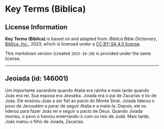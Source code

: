# Key Terms (Biblica)

## License Information

**Key Terms (Biblica)** is based on and adapted from: _Biblica Bible Dictionary_, [Biblica, Inc.](https://www.biblica.com/), 2023, which is licensed under a [CC BY-SA 4.0 license](https://creativecommons.org/licenses/by-sa/4.0/legalcode.en).

This markdown version (created `2025-10-20`) is provided under the same license.



--------------------------------

## Jeoiada (id: 146001)

Um importante sacerdote quando Atalia era rainha e mais tarde quando Joás era rei. Sua esposa era Jeoseba. Joiada era o pai de Zacarias e tio de Joás. Ele ensinou Joás a ser fiel ao pacto do Monte Sinai. Joiada liderou o povo de Jerusalém a parar de seguir Atalia e a matá\-la. Depois, ele os liderou para fazer Joás rei e seguir o pacto de Deus. Quando Joiada morreu, o povo o honrou enterrando\-o com os reis de Judá. Mais tarde, Joás matou o filho de Joiada, Zacarias.


